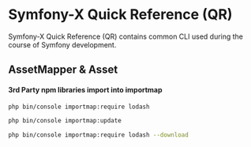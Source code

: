 # Symfony-X Quick Reference (QR)

Symfony-X Quick Reference (QR) contains common CLI used during the course of Symfony development.

## AssetMapper & Asset

#### 3rd Party npm libraries import into importmap

   ```bash
   php bin/console importmap:require lodash
   ```
   
   ```bash
   php bin/console importmap:update
   ```
   
   ```bash
   php bin/console importmap:require lodash --download
   ```


